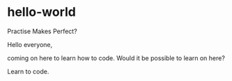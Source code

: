 # hello-world
Practise Makes Perfect?

Hello everyone,

coming on here to learn how to code.  Would it be possible to learn on here?

Learn to code.
